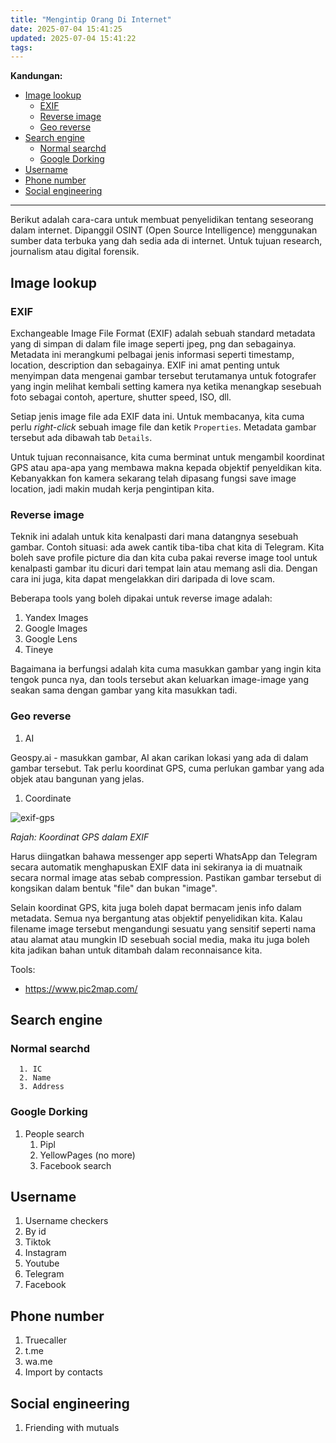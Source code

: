 ```yaml
---
title: "Mengintip Orang Di Internet"
date: 2025-07-04 15:41:25
updated: 2025-07-04 15:41:22
tags:
---
```


**Kandungan:**

- [Image lookup](#image-lookup)
  - [EXIF](#exif)
  - [Reverse image](#reverse-image)
  - [Geo reverse](#geo-reverse)
- [Search engine](#search-engine)
  - [Normal searchd](#normal-searchd)
  - [Google Dorking](#google-dorking)
- [Username](#username)
- [Phone number](#phone-number)
- [Social engineering](#social-engineering)

---

Berikut adalah cara-cara untuk membuat penyelidikan tentang seseorang dalam internet.
Dipanggil OSINT (Open Source Intelligence) menggunakan sumber data terbuka yang dah sedia ada di internet.
Untuk tujuan research, journalism atau digital forensik.


## Image lookup

### EXIF

Exchangeable Image File Format (EXIF) adalah sebuah standard metadata yang di simpan di dalam file image seperti jpeg, png dan sebagainya. Metadata ini merangkumi pelbagai jenis informasi seperti timestamp, location, description dan sebagainya. EXIF ini amat penting untuk menyimpan data mengenai gambar tersebut terutamanya untuk fotografer yang ingin melihat kembali setting kamera nya ketika menangkap sesebuah foto sebagai contoh, aperture, shutter speed, ISO, dll.

Setiap jenis image file ada EXIF data ini. Untuk membacanya, kita cuma perlu *right-click* sebuah image file dan ketik `Properties`. Metadata gambar tersebut ada dibawah tab `Details`.

Untuk tujuan reconnaisance, kita cuma berminat untuk mengambil koordinat GPS atau apa-apa yang membawa makna kepada objektif penyeldikan kita. Kebanyakkan fon kamera sekarang telah dipasang fungsi save image location, jadi makin mudah kerja pengintipan kita.

### Reverse image

Teknik ini adalah untuk kita kenalpasti dari mana datangnya sesebuah gambar. Contoh situasi: ada awek cantik tiba-tiba chat kita di Telegram. Kita boleh save profile picture dia dan kita cuba pakai reverse image tool untuk kenalpasti gambar itu dicuri dari tempat lain atau memang asli dia. Dengan cara ini juga, kita dapat mengelakkan diri daripada di love scam.

Beberapa tools yang boleh dipakai untuk reverse image adalah:

1. Yandex Images
2. Google Images
3. Google Lens
4. Tineye

Bagaimana ia berfungsi adalah kita cuma masukkan gambar yang ingin kita tengok punca nya, dan tools tersebut akan keluarkan image-image yang seakan sama dengan gambar yang kita masukkan tadi.

### Geo reverse

1. AI

Geospy.ai - masukkan gambar, AI akan carikan lokasi yang ada di dalam gambar tersebut. Tak perlu koordinat GPS, cuma perlukan gambar yang ada objek atau bangunan yang jelas.

1. Coordinate

![exif-gps](https://i.imgur.com/8P7SIPn.png)

*Rajah: Koordinat GPS dalam EXIF*

Harus diingatkan bahawa messenger app seperti WhatsApp dan Telegram secara automatik menghapuskan EXIF data ini sekiranya ia di muatnaik secara normal image atas sebab compression. Pastikan gambar tersebut di kongsikan dalam bentuk "file" dan bukan "image".

Selain koordinat GPS, kita juga boleh dapat bermacam jenis info dalam metadata. Semua nya bergantung atas objektif penyelidikan kita. Kalau filename image tersebut mengandungi sesuatu yang sensitif seperti nama atau alamat atau mungkin ID sesebuah social media, maka itu juga boleh kita jadikan bahan untuk ditambah dalam reconnaisance kita.

Tools:
- https://www.pic2map.com/

## Search engine

### Normal searchd
      1. IC
      2. Name
      3. Address

### Google Dorking
   
   1. People search
      1. Pipl
      2. YellowPages (no more)
      4. Facebook search

## Username

1. Username checkers
2. By id
3. Tiktok
4. Instagram
5. Youtube
6. Telegram
7. Facebook

## Phone number
1. Truecaller
2. t.me
3. wa.me
4. Import by contacts

## Social engineering
   1. Friending with mutuals
